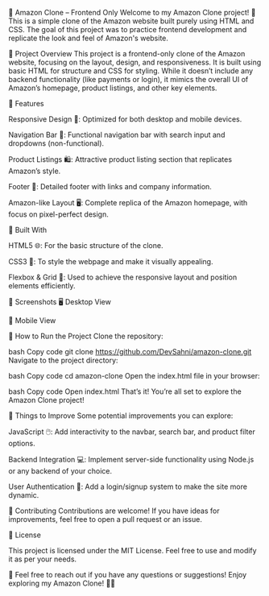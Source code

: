 🛒 Amazon Clone – Frontend Only
Welcome to my Amazon Clone project! 🎉 This is a simple clone of the Amazon website built purely using HTML and CSS. The goal of this project was to practice frontend development and replicate the look and feel of Amazon's website.

🌟 Project Overview
This project is a frontend-only clone of the Amazon website, focusing on the layout, design, and responsiveness. It is built using basic HTML for structure and CSS for styling. While it doesn’t include any backend functionality (like payments or login), it mimics the overall UI of Amazon’s homepage, product listings, and other key elements.

🎨 Features

Responsive Design 📱: Optimized for both desktop and mobile devices.

Navigation Bar 🧭: Functional navigation bar with search input and dropdowns (non-functional).

Product Listings 🛍️: Attractive product listing section that replicates Amazon’s style.

Footer 📄: Detailed footer with links and company information.

Amazon-like Layout 🖥️: Complete replica of the Amazon homepage, with focus on pixel-perfect design.


🔧 Built With

HTML5 🌐: For the basic structure of the clone.

CSS3 🎨: To style the webpage and make it visually appealing.

Flexbox & Grid 📐: Used to achieve the responsive layout and position elements efficiently.

📸 Screenshots
🖥️ Desktop View

📱 Mobile View

🚀 How to Run the Project
Clone the repository:

bash
Copy code
git clone https://github.com/DevSahni/amazon-clone.git
Navigate to the project directory:

bash
Copy code
cd amazon-clone
Open the index.html file in your browser:

bash
Copy code
Open index.html
That’s it! You’re all set to explore the Amazon Clone project!


🤔 Things to Improve
Some potential improvements you can explore:


JavaScript 🖱️: Add interactivity to the navbar, search bar, and product filter options.

Backend Integration 💻: Implement server-side functionality using Node.js or any backend of your choice.

User Authentication 🔐: Add a login/signup system to make the site more dynamic.


🙌 Contributing
Contributions are welcome! If you have ideas for improvements, feel free to open a pull request or an issue.


📜 License

This project is licensed under the MIT License. Feel free to use and modify it as per your needs.


📩 Feel free to reach out if you have any questions or suggestions!
Enjoy exploring my Amazon Clone! 🎉✨
